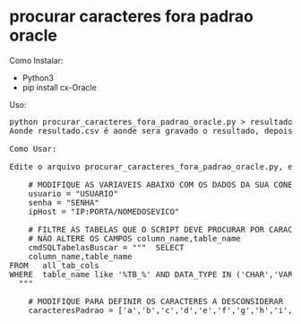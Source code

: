 # procurar caracteres fora padrao oracle 

Como Instalar:

- Python3
- pip install cx-Oracle

Uso: 

<pre>
python procurar_caracteres_fora_padrao_oracle.py > resultado.csv
Aonde resultado.csv é aonde sera gravado o resultado, depois é só abrir esse arquivo no Excel ou LibreCalc

Como Usar:

Edite o arquivo procurar_caracteres_fora_padrao_oracle.py, e modifique as linhas abaixo dentro do arquivo:

    # MODIFIQUE AS VARIAVEIS ABAIXO COM OS DADOS DA SUA CONEXÃO
    usuario = "USUARIO"
    senha = "SENHA"
    ipHost = "IP:PORTA/NOMEDOSEVICO"

    # FILTRE AS TABELAS QUE O SCRIPT DEVE PROCURAR POR CARACTERES FORA DO PADRAO, 
    # NÃO ALTERE OS CAMPOS column_name,table_name
    cmdSQLTabelasBuscar = """  SELECT 
    column_name,table_name
FROM   all_tab_cols
WHERE  table_name like '%TB_%' AND DATA_TYPE IN ('CHAR','VARCHAR','VARCHAR2') ORDER BY TABLE_NAME
  """

    # MODIFIQUE PARA DEFINIR OS CARACTERES A DESCONSIDERAR
    caracteresPadrao = ['a','b','c','d','e','f','g','h','i','j','k','l','m','n','o','p','q','r','s','t','u','v','x','w','y','z','A','B','C','D','E','F','G','H','I','J','K','L','M','N','O','P','Q','R','S','T','U','V','X','W','Y','Z','0','1','2','3','4','5','6','7','8','9',' ',',','.',':','/','-','_','(',';','\\',')']
    

</pre>

